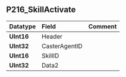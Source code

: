 ## P216\_SkillActivate ##
| **Datatype** | **Field** | **Comment** |
|:-------------|:----------|:------------|
| **UInt16**   | Header    |             |
| **UInt32**   | CasterAgentID |             |
| **UInt16**   | SkillID   |             |
| **UInt32**   | Data2     |             |